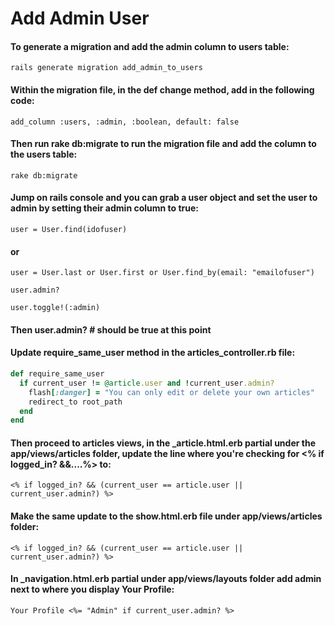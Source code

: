 # Add Admin User

#### To generate a migration and add the admin column to users table:

`rails generate migration add_admin_to_users`

#### Within the migration file, in the def change method, add in the following code:

`add_column :users, :admin, :boolean, default: false`

#### Then run rake db:migrate to run the migration file and add the column to the users table:

`rake db:migrate`

#### Jump on rails console and you can grab a user object and set the user to admin by setting their admin column to true:

`user = User.find(idofuser)`

#### or

`user = User.last or User.first or User.find_by(email: "emailofuser")`

`user.admin?`

`user.toggle!(:admin)`

#### Then user.admin? \# should be true at this point

#### Update require\_same\_user method in the articles\_controller.rb file:

```ruby
def require_same_user
  if current_user != @article.user and !current_user.admin?
    flash[:danger] = "You can only edit or delete your own articles"
    redirect_to root_path
  end
end
```

#### Then proceed to articles views, in the \_article.html.erb partial under the app/views/articles folder, update the line where you're checking for &lt;% if logged\_in? &&....%&gt; to:

`<% if logged_in? && (current_user == article.user || current_user.admin?) %>`

#### Make the same update to the show.html.erb file under app/views/articles folder:

`<% if logged_in? && (current_user == article.user || current_user.admin?) %>`

#### In \_navigation.html.erb partial under app/views/layouts folder add admin next to where you display Your Profile:

`Your Profile <%= "Admin" if current_user.admin? %>`

